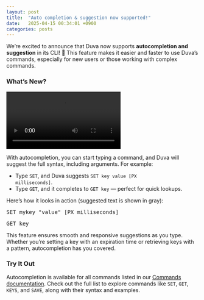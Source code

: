 ```yaml
---
layout: post
title:  "Auto completion & suggestion now supported!"
date:   2025-04-15 00:34:01 +0900
categories: posts
---
```


We’re excited to announce that Duva now supports **autocompletion and suggestion** in its CLI! 🎉 This feature makes it easier and faster to use Duva’s commands, especially for new users or those working with complex commands.

### What’s New?

<video class="demo-video" controls>
  <source src="https://github.com/user-attachments/assets/d14a85a7-5edb-4466-8bd0-f538b3d7d27d" type="video/mp4">
  Your browser does not support the video tag.
</video>


<br>


With autocompletion, you can start typing a command, and Duva will suggest the full syntax, including arguments. For example:

- Type <code>SET</code>, and Duva suggests <code>SET key value [PX milliseconds]</code>.
- Type <code>GET</code>, and it completes to <code>GET key</code> — perfect for quick lookups.

Here’s how it looks in action (suggested text is shown in <span class="suggestion-preview">gray</span>):

<div class="command-example">
<pre>
SET m<span class="suggestion">ykey "value" [PX milliseconds]</span>
</pre>
</div>

<div class="command-example">
<pre>
GET k<span class="suggestion">ey</span>
</pre>
</div>



This feature ensures smooth and responsive suggestions as you type. Whether you’re setting a key with an expiration time or retrieving keys with a pattern, autocompletion has you covered.

### Try It Out

Autocompletion is available for all commands listed in our [Commands documentation](/commands/). Check out the full list to explore commands like <code>SET</code>, <code>GET</code>, <code>KEYS</code>, and <code>SAVE</code>, along with their syntax and examples.



